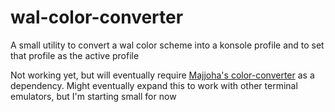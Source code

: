 # wal-color-converter
A small utility to convert a wal color scheme into a konsole profile and to set that profile as the active profile

Not working yet, but will eventually require [Majjoha's color-converter](https://github.com/majjoha/color-converter) as a dependency.
Might eventually expand this to work with other terminal emulators, but I'm starting small for now


